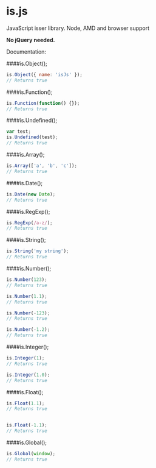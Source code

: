 is.js
==

JavaScript isser library. Node, AMD and browser support

**No jQuery needed.**

Documentation:

####is.Object();
```javascript
is.Object({ name: 'isJs' });
// Returns true
```

####is.Function();
```javascript
is.Function(function() {});
// Returns true
```

####is.Undefined();
```javascript
var test;
is.Undefined(test);
// Returns true
```

####is.Array();
```javascript
is.Array(['a', 'b', 'c']);
// Returns true
```

####is.Date();
```javascript
is.Date(new Date);
// Returns true
```

####is.RegExp();
```javascript
is.RegExp(/a-z/);
// Returns true
```

####is.String();
```javascript
is.String('my string');
// Returns true
```

####is.Number();
```javascript
is.Number(123);
// Returns true

is.Number(1.1);
// Returns true

is.Number(-123);
// Returns true

is.Number(-1.2);
// Returns true
```

####is.Integer();
```javascript
is.Integer(1);
// Returns true

is.Integer(1.0);
// Returns true
```

####is.Float();
```javascript
is.Float(1.1);
// Returns true


is.Float(-1.1);
// Returns true
```

####is.Global();
```javascript
is.Global(window);
// Returns true
```